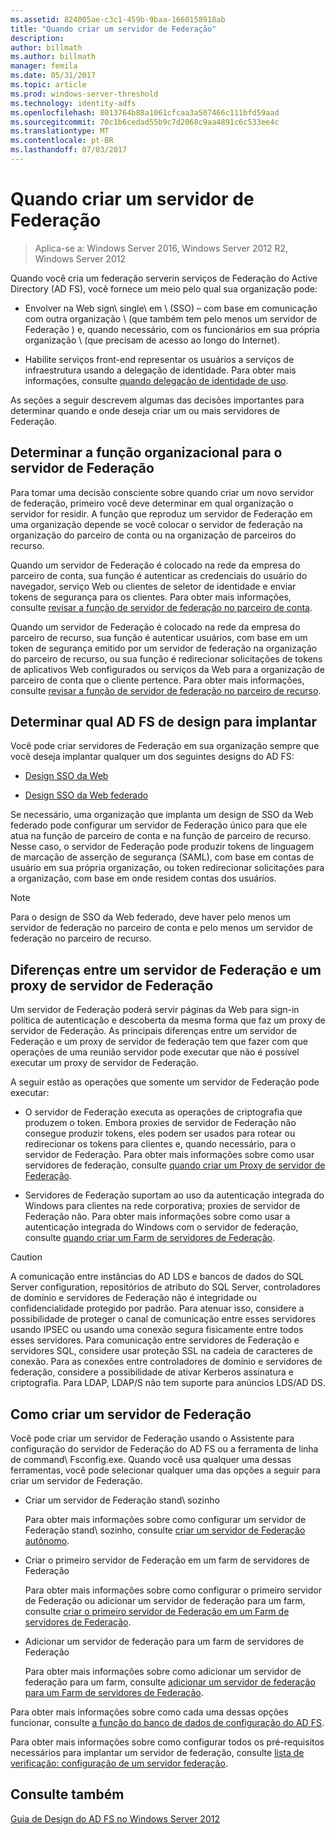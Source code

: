 ```yaml
---
ms.assetid: 824005ae-c3c1-459b-9baa-1660158918ab
title: "Quando criar um servidor de Federação"
description: 
author: billmath
ms.author: billmath
manager: femila
ms.date: 05/31/2017
ms.topic: article
ms.prod: windows-server-threshold
ms.technology: identity-adfs
ms.openlocfilehash: 8013764b88a1061cfcaa3a507466c111bfd59aad
ms.sourcegitcommit: 70c1b6cedad55b9c7d2068c9aa4891c6c533ee4c
ms.translationtype: MT
ms.contentlocale: pt-BR
ms.lasthandoff: 07/03/2017
---
```

# <a name="when-to-create-a-federation-server"></a>Quando criar um servidor de Federação

>Aplica-se a: Windows Server 2016, Windows Server 2012 R2, Windows Server 2012

Quando você cria um federação serverin serviços de Federação do Active Directory \(AD FS\), você fornece um meio pelo qual sua organização pode:  
  
-   Envolver na Web sign\ single\ em \ (SSO\) – com base em comunicação com outra organização \ (que também tem pelo menos um servidor de Federação \) e, quando necessário, com os funcionários em sua própria organização \ (que precisam de acesso ao longo do Internet\).  
  
-   Habilite serviços front-end representar os usuários a serviços de infraestrutura usando a delegação de identidade. Para obter mais informações, consulte [quando delegação de identidade de uso](When-to-Use-Identity-Delegation.md).  
  
As seções a seguir descrevem algumas das decisões importantes para determinar quando e onde deseja criar um ou mais servidores de Federação.  
  
## <a name="determine-the-organizational-role-for-the-federation-server"></a>Determinar a função organizacional para o servidor de Federação  
Para tomar uma decisão consciente sobre quando criar um novo servidor de federação, primeiro você deve determinar em qual organização o servidor for residir. A função que reproduz um servidor de Federação em uma organização depende se você colocar o servidor de federação na organização do parceiro de conta ou na organização de parceiros do recurso.  
  
Quando um servidor de Federação é colocado na rede da empresa do parceiro de conta, sua função é autenticar as credenciais do usuário do navegador, serviço Web ou clientes de seletor de identidade e enviar tokens de segurança para os clientes. Para obter mais informações, consulte [revisar a função de servidor de federação no parceiro de conta](Review-the-Role-of-the-Federation-Server-in-the-Account-Partner.md).  
  
Quando um servidor de Federação é colocado na rede da empresa do parceiro de recurso, sua função é autenticar usuários, com base em um token de segurança emitido por um servidor de federação na organização do parceiro de recurso, ou sua função é redirecionar solicitações de tokens de aplicativos Web configurados ou serviços da Web para a organização de parceiro de conta que o cliente pertence. Para obter mais informações, consulte [revisar a função de servidor de federação no parceiro de recurso](Review-the-Role-of-the-Federation-Server-in-the-Resource-Partner.md).  
  
## <a name="determine-which-ad-fs-design-to-deploy"></a>Determinar qual AD FS de design para implantar  
Você pode criar servidores de Federação em sua organização sempre que você deseja implantar qualquer um dos seguintes designs do AD FS:  
  
-   [Design SSO da Web](Web-SSO-Design.md)  
  
-   [Design SSO da Web federado](Federated-Web-SSO-Design.md)  
  
Se necessário, uma organização que implanta um design de SSO da Web federado pode configurar um servidor de Federação único para que ele atua na função de parceiro de conta e na função de parceiro de recurso. Nesse caso, o servidor de Federação pode produzir tokens de linguagem de marcação de asserção de segurança \(SAML\), com base em contas de usuário em sua própria organização, ou token redirecionar solicitações para a organização, com base em onde residem contas dos usuários.  
  
> [!NOTE]  
> Para o design de SSO da Web federado, deve haver pelo menos um servidor de federação no parceiro de conta e pelo menos um servidor de federação no parceiro de recurso.  
  
## <a name="differences-between-a-federation-server-and-a-federation-server-proxy"></a>Diferenças entre um servidor de Federação e um proxy de servidor de Federação  
Um servidor de Federação poderá servir páginas da Web para sign\-in política de autenticação e descoberta da mesma forma que faz um proxy de servidor de Federação. As principais diferenças entre um servidor de Federação e um proxy de servidor de federação tem que fazer com que operações de uma reunião servidor pode executar que não é possível executar um proxy de servidor de Federação.  
  
A seguir estão as operações que somente um servidor de Federação pode executar:  
  
-   O servidor de Federação executa as operações de criptografia que produzem o token. Embora proxies de servidor de Federação não consegue produzir tokens, eles podem ser usados para rotear ou redirecionar os tokens para clientes e, quando necessário, para o servidor de Federação. Para obter mais informações sobre como usar servidores de federação, consulte [quando criar um Proxy de servidor de Federação](When-to-Create-a-Federation-Server-Proxy.md).  
  
-   Servidores de Federação suportam ao uso da autenticação integrada do Windows para clientes na rede corporativa; proxies de servidor de Federação não. Para obter mais informações sobre como usar a autenticação integrada do Windows com o servidor de federação, consulte [quando criar um Farm de servidores de Federação](When-to-Create-a-Federation-Server-Farm.md).  
  
> [!CAUTION]  
> A comunicação entre instâncias do AD LDS e bancos de dados do SQL Server configuration, repositórios de atributo do SQL Server, controladores de domínio e servidores de Federação não é integridade ou confidencialidade protegido por padrão. Para atenuar isso, considere a possibilidade de proteger o canal de comunicação entre esses servidores usando IPSEC ou usando uma conexão segura fisicamente entre todos esses servidores. Para comunicação entre servidores de Federação e servidores SQL, considere usar proteção SSL na cadeia de caracteres de conexão. Para as conexões entre controladores de domínio e servidores de federação, considere a possibilidade de ativar Kerberos assinatura e criptografia. Para LDAP, LDAP\/S não tem suporte para anúncios LDS\/AD DS.  
  
## <a name="how-to-create-a-federation-server"></a>Como criar um servidor de Federação  
Você pode criar um servidor de Federação usando o Assistente para configuração do servidor de Federação do AD FS ou a ferramenta de linha de command\ Fsconfig.exe. Quando você usa qualquer uma dessas ferramentas, você pode selecionar qualquer uma das opções a seguir para criar um servidor de Federação.  
  
-   Criar um servidor de Federação stand\ sozinho  
  
    Para obter mais informações sobre como configurar um servidor de Federação stand\ sozinho, consulte [criar um servidor de Federação autônomo](../../ad-fs/deployment/Create-a-Stand-Alone-Federation-Server.md).  
  
-   Criar o primeiro servidor de Federação em um farm de servidores de Federação  
  
    Para obter mais informações sobre como configurar o primeiro servidor de Federação ou adicionar um servidor de federação para um farm, consulte [criar o primeiro servidor de Federação em um Farm de servidores de Federação](../../ad-fs/deployment/Create-the-First-Federation-Server-in-a-Federation-Server-Farm.md).  
  
-   Adicionar um servidor de federação para um farm de servidores de Federação  
  
    Para obter mais informações sobre como adicionar um servidor de federação para um farm, consulte [adicionar um servidor de federação para um Farm de servidores de Federação](../../ad-fs/deployment/Add-a-Federation-Server-to-a-Federation-Server-Farm.md).  
  
Para obter mais informações sobre como cada uma dessas opções funcionar, consulte [a função do banco de dados de configuração do AD FS](../../ad-fs/technical-reference/The-Role-of-the-AD-FS-Configuration-Database.md).  
  
Para obter mais informações sobre como configurar todos os pré-requisitos necessários para implantar um servidor de federação, consulte [lista de verificação: configuração de um servidor federação](../../ad-fs/deployment/Checklist--Setting-Up-a-Federation-Server.md).  
  
## <a name="see-also"></a>Consulte também
[Guia de Design do AD FS no Windows Server 2012](AD-FS-Design-Guide-in-Windows-Server-2012.md)


